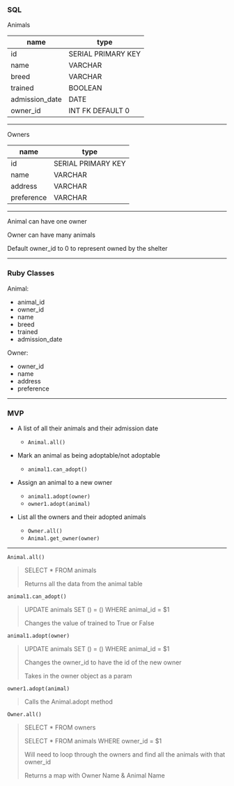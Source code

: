 ### SQL

Animals

name  | type  
--|--
id| SERIAL PRIMARY KEY  
name  | VARCHAR  
breed  | VARCHAR  
trained  | BOOLEAN  
admission_date | DATE
owner_id  | INT FK DEFAULT 0  

---

Owners

name  | type  
--|--
id  | SERIAL PRIMARY KEY  
name  | VARCHAR  
address  | VARCHAR
preference  | VARCHAR  

---

Animal can have one owner

Owner can have many animals

Default owner_id to 0 to represent owned by the shelter

---

### Ruby Classes

Animal:

 - animal_id
 - owner_id
 - name
 - breed
 - trained
 - admission_date


Owner:

 - owner_id
 - name
 - address
 - preference

---

### MVP

 - A list of all their animals and their admission date

	- `Animal.all()`


 - Mark an animal as being adoptable/not adoptable

   - `animal1.can_adopt()`


 - Assign an animal to a new owner

   - `animal1.adopt(owner)`
   - `owner1.adopt(animal)`


 - List all the owners and their adopted animals

   - `Owner.all()`
   - `Animal.get_owner(owner)`


---

`Animal.all()`

> SELECT * FROM animals
>
> Returns all the data from the animal table


`animal1.can_adopt()`

> UPDATE animals SET () = () WHERE animal_id = $1
>
> Changes the value of trained to True or False


`animal1.adopt(owner)`

> UPDATE animals SET () = () WHERE animal_id = $1
>
> Changes the owner_id to have the id of the new owner
>
> Takes in the owner object as a param


`owner1.adopt(animal)`

> Calls the Animal.adopt method

`Owner.all()`

> SELECT * FROM owners
>
> SELECT * FROM animals WHERE owner_id = $1
>
> Will need to loop through the owners and find all the animals with that owner_id
> 
> Returns a map with Owner Name & Animal Name
